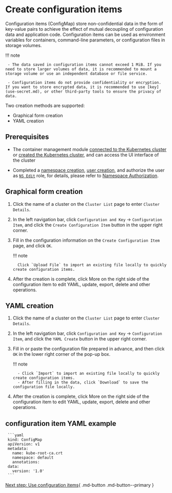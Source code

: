 # Create configuration items

Configuration items (ConfigMap) store non-confidential data in the form of key-value pairs to achieve the effect of mutual decoupling of configuration data and application code. Configuration items can be used as environment variables for containers, command-line parameters, or configuration files in storage volumes.

!!! note

     - The data saved in configuration items cannot exceed 1 MiB. If you need to store larger volumes of data, it is recommended to mount a storage volume or use an independent database or file service.

     - Configuration items do not provide confidentiality or encryption. If you want to store encrypted data, it is recommended to use [key](use-secret.md), or other third-party tools to ensure the privacy of data.

Two creation methods are supported:

- Graphical form creation
- YAML creation

## Prerequisites

- The container management module [connected to the Kubernetes cluster](../clusters/integrate-cluster.md) or [created the Kubernetes cluster](../clusters/create-cluster.md), and can access the UI interface of the cluster

- Completed a [namespace creation](../namespaces/createns.md), [user creation](../../../ghippo/user-guide/access-control/user.md), and authorize the user as [`NS Edit`](../permissions/permission-brief.md#ns-edit) role, for details, please refer to [Namespace Authorization](../permissions/cluster-ns-auth.md).

## Graphical form creation

1. Click the name of a cluster on the `Cluster List` page to enter `Cluster Details`.

     

2. In the left navigation bar, click `Configuration and Key` -> `Configuration Item`, and click the `Create Configuration Item` button in the upper right corner.

     

3. Fill in the configuration information on the `Create Configuration Item` page, and click `OK`.

     !!! note

         Click `Upload File` to import an existing file locally to quickly create configuration items.

     

4. After the creation is complete, click More on the right side of the configuration item to edit YAML, update, export, delete and other operations.

     

## YAML creation

1. Click the name of a cluster on the `Cluster List` page to enter `Cluster Details`.

     

2. In the left navigation bar, click `Configuration and Key` -> `Configuration Item`, and click the `YAML Create` button in the upper right corner.

     

3. Fill in or paste the configuration file prepared in advance, and then click `OK` in the lower right corner of the pop-up box.

     !!! note

         - Click `Import` to import an existing file locally to quickly create configuration items.
         - After filling in the data, click `Download` to save the configuration file locally.

     

4. After the creation is complete, click More on the right side of the configuration item to edit YAML, update, export, delete and other operations.

     

## configuration item YAML example

     ```yaml
     kind: ConfigMap
     apiVersion: v1
     metadata:
       name: kube-root-ca.crt
       namespace: default
       annotations:
     data:
       version: '1.0'
     ```

[Next step: Use configuration items](use-configmap.md){ .md-button .md-button--primary }
